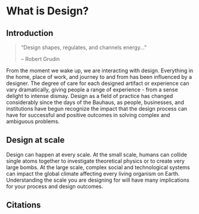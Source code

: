 # What is Design?

## Introduction

> “Design shapes, regulates, and channels energy…”
> 
>– Robert Grudin

From the moment we wake up, we are interacting with design. Everything in the home, place of work, and journey to and from has been influenced by a designer. The degree of care for each designed artifact or experience can vary dramatically, giving people a range of experience - from a sense delight to intense dismay. Design as a field of practice has changed considerably since the days of the Bauhaus, as people, businesses, and institutions have begun recognize the impact that the design process can have for successful and positive outcomes in solving complex and ambiguous problems.

## Design at scale

Design can happen at every scale. At the small scale, humans can collide single atoms together to investigate theoretical physics or to create very large bombs. At the large scale, complex social and technological systems can impact the global climate affecting every living organism on Earth. Understanding the scale you are designing for will have many implications for your process and design outcomes.

## Citations

